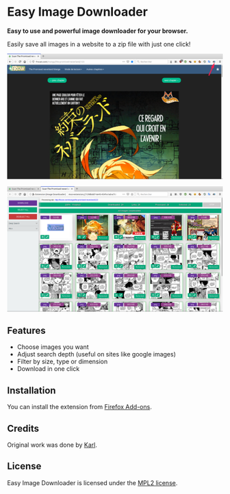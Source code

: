 Easy Image Downloader
=====================

**Easy to use and powerful image downloader for your browser.**

Easily save all images in a website to a zip file with just one click!

![step1-screenshot](screenshots/step1.png)

![step2-screenshot](screenshots/step2.png)

## Features

- Choose images you want
- Adjust search depth (useful on sites like google images)
- Filter by size, type or dimension
- Download in one click

## Installation

You can install the extension from [Firefox Add-ons](https://addons.mozilla.org/addon/easy-image-downloader/).

## Credits

Original work was done by [Karl](https://addons.mozilla.org/user/13834224/).

## License

Easy Image Downloader is licensed under the [MPL2 license](LICENSE).
